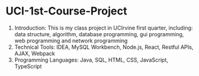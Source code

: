 # UCI-1st-Course-Project
1. Introduction: This is my class project in UCIrvine first quarter, including: data structure, algorithm, database programming, gui programming, web programming and network programming
2. Technical Tools: IDEA, MySQL Workbench, Node.js, React, Restful APIs, AJAX, Webpack
3. Programming Languages: Java, SQL, HTML, CSS, JavaScript, TypeScript
